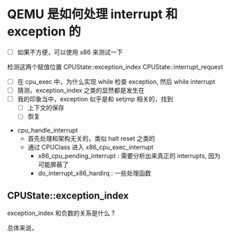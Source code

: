 # QEMU 是如何处理 interrupt 和 exception 的

- [ ] 如果不方便，可以使用 x86 来测试一下


检测这两个赋值位置
CPUState::exception_index
CPUState::interrupt_request

- [ ] 在 cpu_exec 中，为什么实现 while 检查 exception, 然后 while interrupt
- [ ] 猜测，exception_index 之类的显然都是发生在
- [ ] 我的印象当中，exception 似乎是和 setjmp 相关的，找到
  - [ ] 上下文的保存
  - [ ] 恢复

- cpu_handle_interrupt
  - 首先处理和架构无关的，类似 halt reset 之类的
  - 通过 CPUClass 进入 x86_cpu_exec_interrupt
      - x86_cpu_pending_interrupt : 需要分析出来真正的 interrupts, 因为可能屏蔽了
      - do_interrupt_x86_hardirq : 一些处理函数

## CPUState::exception_index
exception_index 和负数的关系是什么 ?

总体来说，
